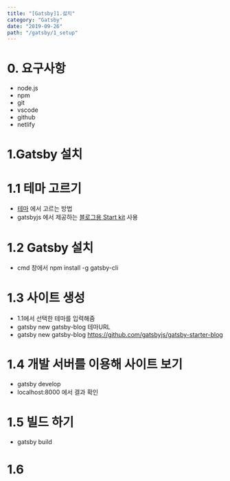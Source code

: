 ```yaml
---
title: "[Gatsby]1.섫치" 
category: "Gatsby"
date: "2019-09-26"
path: "/gatsby/1_setup"
---
```


# 0. 요구사항
- node.js
- npm
- git
- vscode
- github
- netlify

# 1.Gatsby 설치
# 1.1 테마 고르기
- [테마](https://www.gatsbyjs.org/starters/?v=2) 에서 고르는 방법
- gatsbyjs 에서 제공하는 [블로그용 Start kit](https://github.com/gatsbyjs/gatsby-starter-blog) 사용

# 1.2 Gatsby 설치
- cmd 창에서 npm install -g gatsby-cli

# 1.3 사이트 생성
- 1.1에서 선택한 테마를 입력해줌
- gatsby new gatsby-blog 테마URL
- gatsby new gatsby-blog https://github.com/gatsbyjs/gatsby-starter-blog

# 1.4 개발 서버를 이용해 사이트 보기
- gatsby develop
- localhost:8000 에서 결과 확인

# 1.5 빌드 하기
- gatsby build

# 1.6 